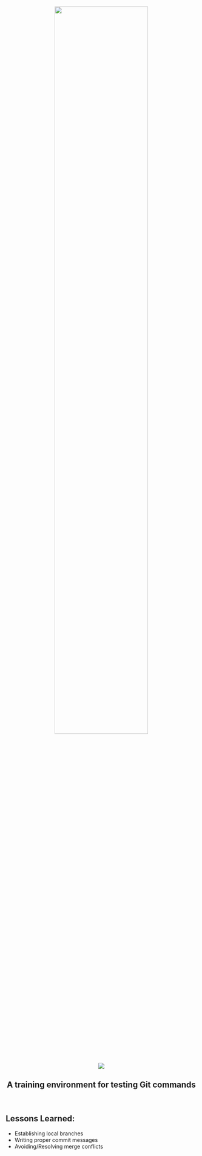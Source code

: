 <br/>
<p align="center">
<img src="https://i.imgur.com/PY9ZKdb.png" width="70%">
</p>
<br/>
<p align="center">
<img src="https://cdn.wallpapersafari.com/81/49/iOrFxH.jpg" width="">
</p>
<h2 align="center">A training environment for testing Git commands</h2>
<p align="center">
</p>
<br/>

## Lessons Learned:
- Establishing local branches
- Writing proper commit messages
- Avoiding/Resolving merge conflicts
